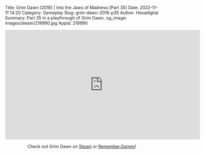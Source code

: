 Title: Grim Dawn (2016) | Into the Jaws of Madness [Part 35]
Date: 2022-11-11 14:20
Category: Gameplay
Slug: grim-dawn-2016-p35
Author: Hexadigital
Summary: Part 35 in a playthrough of Grim Dawn.
og_image: images/steam/219990.jpg
Appid: 219990

<center><iframe src="https://www.youtube.com/embed/A2ulxey987s?feature=oembed" allow="accelerometer; autoplay; encrypted-media; gyroscope; picture-in-picture" width="640" height="360" frameborder="0"></iframe>

Check out Grim Dawn on [Steam](https://store.steampowered.com/app/219990/?curator_clanid=34633900) or [Remember.Games](https://remember.games/game/178/)!</center>

